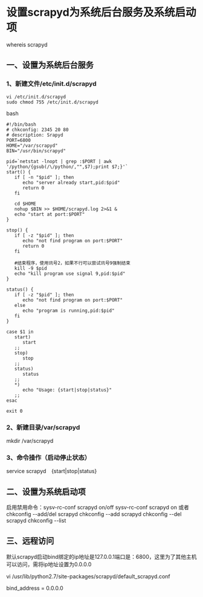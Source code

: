 # 设置scrapyd为系统后台服务及系统启动项

whereis scrapyd

## 一、设置为系统后台服务

### 1、新建文件/etc/init.d/scrapyd
```
vi /etc/init.d/scrapyd
sudo chmod 755 /etc/init.d/scrapyd
```
bash
```
#!/bin/bash
# chkconfig: 2345 20 80
# description: Srapyd
PORT=6800
HOME="/var/scrapyd"
BIN="/usr/bin/scrapyd"
 
pid=`netstat -lnopt | grep :$PORT | awk '/python/{gsub(/\/python/,"",$7);print $7;}'`
start() {
   if [ -n "$pid" ]; then
      echo "server already start,pid:$pid"
      return 0
   fi
 
   cd $HOME
   nohup $BIN >> $HOME/scrapyd.log 2>&1 &
   echo "start at port:$PORT"
}
 
stop() {
   if [ -z "$pid" ]; then
      echo "not find program on port:$PORT"
      return 0
   fi
 
   #结束程序，使用讯号2，如果不行可以尝试讯号9强制结束
   kill -9 $pid
   echo "kill program use signal 9,pid:$pid"
}
 
status() {
   if [ -z "$pid" ]; then
      echo "not find program on port:$PORT"
   else
      echo "program is running,pid:$pid"
   fi
}
 
case $1 in
   start)
      start
   ;;
   stop)
      stop
   ;;
   status)
      status
   ;;
   *)
      echo "Usage: {start|stop|status}"
   ;;
esac
 
exit 0

```

### 2、新建目录/var/scrapyd

mkdir /var/scrapyd

### 3、命令操作（启动停止状态）
service scrapyd {start|stop|status}

## 二、设置为系统启动项

启用禁用命令：sysv-rc-conf scrapyd on/off
sysv-rc-conf scrapyd on
或者chkconfig --add/del scrapyd
chkconfig --add scrapyd
chkconfig --del scrapyd
chkconfig --list

## 三、远程访问

默认scrapyd启动bind绑定的ip地址是127.0.0.1端口是：6800，这里为了其他主机可以访问，需将ip地址设置为0.0.0.0

vi /usr/lib/python2.7/site-packages/scrapyd/default_scrapyd.conf

bind_address = 0.0.0.0